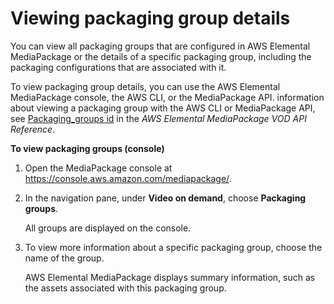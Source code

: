# Viewing packaging group details<a name="pkg-group-view"></a>

You can view all packaging groups that are configured in AWS Elemental MediaPackage or the details of a specific packaging group, including the packaging configurations that are associated with it\.

To view packaging group details, you can use the AWS Elemental MediaPackage console, the AWS CLI, or the MediaPackage API\. information about viewing a packaging group with the AWS CLI or MediaPackage API, see [Packaging\_groups id](mediapackage-vod/latest/apireference/packaging_groups-id.html) in the *AWS Elemental MediaPackage VOD API Reference*\.

**To view packaging groups \(console\)**

1. Open the MediaPackage console at [https://console\.aws\.amazon\.com/mediapackage/](https://console.aws.amazon.com/mediapackage/)\.

1. In the navigation pane, under **Video on demand**, choose **Packaging groups**\.

   All groups are displayed on the console\.

1. To view more information about a specific packaging group, choose the name of the group\.

   AWS Elemental MediaPackage displays summary information, such as the assets associated with this packaging group\.